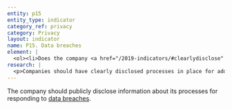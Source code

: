 ```yaml
---
entity: p15
entity_type: indicator
category_ref: privacy
category: Privacy
layout: indicator
name: P15. Data breaches
element: | 
  <ol><li>Does the company <a href="/2019-indicators/#clearlydisclose" target="_blank" rel="noopener">clearly disclose</a> that it will notify the relevant authorities without undue delay when a <a href="/2019-indicators/#databreach" target="_blank" rel="noopener">data breach</a> occurs?</li><li>Does the company <a href="/2019-indicators/#clearlydisclose" target="_blank" rel="noopener">clearly disclose</a> its process for notifying data subjects who might be affected by a <a href="/2019-indicators/#databreach" target="_blank" rel="noopener">data breach</a>?</li><li>Does the company <a href="/2019-indicators/#clearlydisclose" target="_blank" rel="noopener">clearly disclose</a> what kinds of steps it will take to address the impact of a <a href="/2019-indicators/#databreach" target="_blank" rel="noopener">data breach</a> on its users?</li></ol>
research: | 
  <p>Companies should have clearly disclosed processes in place for addressing data breaches, including clear policies for notifying affected users. Given that data breaches can result in significant threats to an individual&rsquo;s financial or personal security, in addition to exposing private information, companies should make these processes publicly available. Individuals can then make informed decisions and consider the potential risks before signing up for a service or giving a company their information.</p><p>We expect companies to have formal policies in place regarding their handling of data breaches if and when they occur, and to make this information about these policies and commitments public prior to a breach occurring.</p><p><strong>Potential sources:</strong></p><ul><li>Company terms of service or privacy policy</li><li>Company security guide</li></ul>
---
```

The company should publicly disclose information about its processes for responding to [data breaches](/2019-indicators/#databreach).
